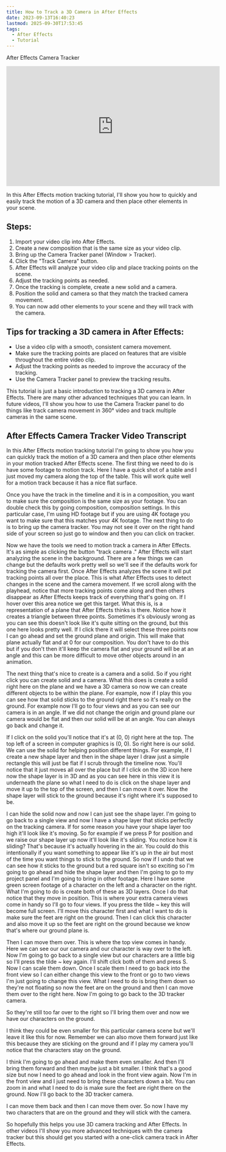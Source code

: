```yaml
---
title: How to Track a 3D Camera in After Effects
date: 2023-09-13T16:40:23
lastmod: 2025-09-30T17:53:45
tags:
  - After Effects
  - Tutorial
---
```


<div class="video-grid">
<div class="iframe-16-9-container">
<div class="video-card">

After Effects Camera Tracker

<iframe class="youTubeIframe" width="560" height="315" src="https://www.youtube.com/embed/V2V9s4ESw2s?si=VyYrUk_p6Q691ziw" title="YouTube video player" frameborder="0" allow="accelerometer; autoplay; clipboard-write; encrypted-media; gyroscope; picture-in-picture; web-share" referrerpolicy="strict-origin-when-cross-origin" allowfullscreen></iframe>
</div>
</div>

</div>

In this After Effects motion tracking tutorial, I'll show you how to quickly and easily track the motion of a 3D camera and then place other elements in your scene.

## Steps:

1. Import your video clip into After Effects.
2. Create a new composition that is the same size as your video clip.
3. Bring up the Camera Tracker panel (Window > Tracker).
4. Click the "Track Camera" button.
5. After Effects will analyze your video clip and place tracking points on the scene.
6. Adjust the tracking points as needed.
7. Once the tracking is complete, create a new solid and a camera.
8. Position the solid and camera so that they match the tracked camera movement.
9. You can now add other elements to your scene and they will track with the camera.

## Tips for tracking a 3D camera in After Effects:

- Use a video clip with a smooth, consistent camera movement.
- Make sure the tracking points are placed on features that are visible throughout the entire video clip.
- Adjust the tracking points as needed to improve the accuracy of the tracking.
- Use the Camera Tracker panel to preview the tracking results.

This tutorial is just a basic introduction to tracking a 3D camera in After Effects. There are many other advanced techniques that you can learn. In future videos, I'll show you how to use the Camera Tracker panel to do things like track camera movement in 360° video and track multiple cameras in the same scene.

## After Effects Camera Tracker Video Transcript

In this After Effects motion tracking tutorial I'm going to show you how you can quickly track the motion of a 3D camera and then place other elements in your motion tracked After Effects scene. The first thing we need to do is have some footage to motion track. Here I have a quick shot of a table and I just moved my camera along the top of the table. This will work quite well for a motion track because it has a nice flat surface.

Once you have the track in the timeline and it is in a composition, you want to make sure the composition is the same size as your footage. You can double check this by going composition, composition settings. In this particular case, I'm using HD footage but if you are using 4K footage you want to make sure that this matches your 4K footage. The next thing to do is to bring up the camera tracker. You may not see it over on the right hand side of your screen so just go to window and then you can click on tracker.

Now we have the tools we need to motion track a camera in After Effects. It's as simple as clicking the button "track camera ." After Effects will start analyzing the scene in the background. There are a few things we can change but the defaults work pretty well so we'll see if the defaults work for tracking the camera first. Once After Effects analyzes the scene it will put tracking points all over the place. This is what After Effects uses to detect changes in the scene and the camera movement. If we scroll along with the playhead, notice that more tracking points come along and then others disappear as After Effects keeps track of everything that's going on. If I hover over this area notice we get this target. What this is, is a representation of a plane that After Effects thinks is there. Notice how it creates a triangle between three points. Sometimes it's obviously wrong as you can see this doesn't look like it's quite sitting on the ground, but this one here looks pretty well. If I click there it will select these three points now I can go ahead and set the ground plane and origin. This will make that plane actually flat and at 0 for our composition. You don't have to do this but if you don't then it'll keep the camera flat and your ground will be at an angle and this can be more difficult to move other objects around in an animation.

The next thing that's nice to create is a camera and a solid. So if you right click you can create solid and a camera. What this does is create a solid right here on the plane and we have a 3D camera so now we can create different objects to be within the plane. For example, now if I play this you can see how that solid sticks to the ground right there so it's really on the ground. For example now I'll go to four views and as you can see our camera is in an angle. If we did not change the origin and ground plane our camera would be flat and then our solid will be at an angle. You can always go back and change it.

If I click on the solid you'll notice that it's at (0, 0) right here at the top. The top left of a screen in computer graphics is (0, 0). So right here is our solid. We can use the solid for helping position different things. For example, if I create a new shape layer and then in the shape layer I draw just a simple rectangle this will just be flat if I scrub through the timeline now. You'll notice that it just moves all over the place but if I click on the 3D icon here now the shape layer is in 3D and as you can see here in this view it is underneath the plane so what I need to do is click on the shape layer and move it up to the top of the screen, and then I can move it over. Now the shape layer will stick to the ground because it's right where it's supposed to be.

I can hide the solid now and now I can just see the shape layer. I'm going to go back to a single view and now I have a shape layer that sticks perfectly on the tracking camera. If for some reason you have your shape layer too high it'll look like it's moving. So for example if we press P for position and we raise our shape layer up now it'll look like it's sliding. You notice how it is sliding? That's because it's actually hovering in the air. You could do this intentionally if you want something to appear like it's up in the air but most of the time you want things to stick to the ground. So now if I undo that we can see how it sticks to the ground but a red square isn't so exciting so I'm going to go ahead and hide the shape layer and then I'm going to go to my project panel and I'm going to bring in other footage. Here I have some green screen footage of a character on the left and a character on the right. What I'm going to do is create both of these as 3D layers. Once I do that notice that they move in position. This is where your extra camera views come in handy so I'll go to four views. If you press the tilde ~ key this will become full screen. I'll move this character first and what I want to do is make sure the feet are right on the ground. Then I can click this character and also move it up so the feet are right on the ground because we know that's where our ground plane is.

Then I can move them over. This is where the top view comes in handy. Here we can see our our camera and our character is way over to the left. Now I'm going to go back to a single view but our characters are a little big so I'll press the tilde ~ key again. I'll shift click both of them and press S. Now I can scale them down. Once I scale them I need to go back into the front view so I can either change this view to the front or go to two views I'm just going to change this view. What I need to do is bring them down so they're not floating so now the feet are on the ground and then I can move them over to the right here. Now I'm going to go back to the 3D tracker camera.

So they're still too far over to the right so I'll bring them over and now we have our characters on the ground.

I think they could be even smaller for this particular camera scene but we'll leave it like this for now. Remember we can also move them forward just like this because they are sticking on the ground and if I play my camera you'll notice that the characters stay on the ground.

I think I'm going to go ahead and make them even smaller. And then I'll bring them forward and then maybe just a bit smaller. I think that's a good size but now I need to go ahead and look in the front view again. Now I'm in the front view and I just need to bring these characters down a bit. You can zoom in and what I need to do is make sure the feet are right there on the ground. Now I'll go back to the 3D tracker camera.

I can move them back and then I can move them over. So now I have my two characters that are on the ground and they will stick with the camera.

So hopefully this helps you use 3D camera tracking and After Effects. In other videos I'll show you more advanced techniques with the camera tracker but this should get you started with a one-click camera track in After Effects.
